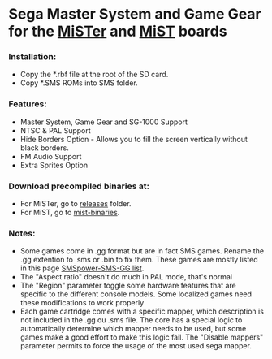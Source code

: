# Sega Master System and Game Gear for the [MiSTer](https://github.com/MiSTer-devel/Main_MiSTer/wiki) and [MiST](https://github.com/mist-devel/mist-board/wiki) boards

### Installation:
* Copy the *.rbf file at the root of the SD card.
* Copy *.SMS ROMs into SMS folder.

### Features: 
* Master System, Game Gear and SG-1000 Support
* NTSC & PAL Support
* Hide Borders Option - Allows you to fill the screen vertically without black borders.
* FM Audio Support
* Extra Sprites Option

### Download precompiled binaries at:
* For MiSTer, go to [releases](https://github.com/MiSTer-devel/SMS_MISTer/tree/master/releases) folder.
* For MiST, go to [mist-binaries](https://github.com/mist-devel/mist-binaries/tree/master/cores/sms).

### Notes:
* Some games come in .gg format but are in fact SMS games. Rename the .gg extention to .sms or .bin to fix them.
  These games are mostly listed in this page [SMSpower-SMS-GG list](http://www.smspower.org/Tags/SMS-GG).
* The "Aspect ratio" doesn't do much in PAL mode, that's normal
* The "Region" parameter toggle some hardware features that are specific to the different console models.
  Some localized games need these modifications to work properly
* Each game cartridge comes with a specific mapper, which description is not included in the .gg ou .sms file.
  The core has a special logic to automatically determine which mapper needs to be used, but some games make
  a good effort to make this logic fail. The "Disable mappers" parameter permits to force the usage 
  of the most used sega mapper. 
